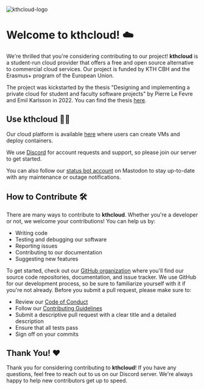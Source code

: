 ![kthcloud-logo](https://user-images.githubusercontent.com/35996839/173072599-501e63cc-f523-4629-a185-762f5f525683.svg)

# Welcome to kthcloud! :cloud:

We're thrilled that you're considering contributing to our project! **kthcloud** is a student-run cloud provider that offers a free and open source alternative to commercial cloud services. Our project is funded by KTH CBH and the Erasmus+ program of the European Union.

The project was kickstarted by the thesis "Designing and implementing a private cloud for student and faculty software projects" by Pierre Le Fevre and Emil Karlsson in 2022. You can find the thesis [here](http://urn.kb.se/resolve?urn=urn:nbn:se:kth:diva-313601).

## Use kthcloud 👩‍💻

Our cloud platform is available [here](https://cloud.cbh.kth.se/) where users can create VMs and deploy containers. 

We use [Discord](https://discord.gg/MuHQd6QEtM) for account requests and support, so please join our server to get started.

You can also follow our [status bot account](https://mastodon.social/@kthcloud) on Mastodon to stay up-to-date with any maintenance or outage notifications.


## How to Contribute :hammer_and_wrench:

There are many ways to contribute to **kthcloud**. Whether you're a developer or not, we welcome your contributions! You can help us by:

- Writing code
- Testing and debugging our software
- Reporting issues
- Contributing to our documentation
- Suggesting new features

To get started, check out our [GitHub organization](https://github.com/kthcloud) where you'll find our source code repositories, documentation, and issue tracker. We use GitHub for our development process, so be sure to familiarize yourself with it if you're not already. Before you submit a pull request, please make sure to:

- Review our [Code of Conduct](https://github.com/kthcloud/.github/blob/main/profile/CODE_OF_CONDUCT.md)
- Follow our [Contributing Guidelines](https://github.com/kthcloud/.github/blob/main/profile/CONTRIBUTING.md)
- Submit a descriptive pull request with a clear title and a detailed description
- Ensure that all tests pass
- Sign off on your commits


## Thank You! :heart:

Thank you for considering contributing to **kthcloud**! If you have any questions, feel free to reach out to us on our Discord server. We're always happy to help new contributors get up to speed.
